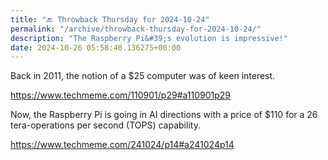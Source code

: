 ```yaml
---
title: "🔙 Throwback Thursday for 2024-10-24"
permalink: "/archive/throwback-thursday-for-2024-10-24/"
description: "The Raspberry Pi&#39;s evolution is impressive!"
date: 2024-10-26 05:58:40.136275+00:00
---
```


<!-- buttondown-editor-mode: fancy --><p>Back in 2011, the notion of a $25 computer was of keen interest.</p><p><a target="_blank" rel="noopener noreferrer nofollow" href="https://www.techmeme.com/110901/p29#a110901p29">https://www.techmeme.com/110901/p29#a110901p29</a></p><p>Now, the Raspberry Pi is going in AI directions with a price of $110 for a 26 tera-operations per second (TOPS) capability.</p><p><a target="_blank" rel="noopener noreferrer nofollow" href="https://www.techmeme.com/241024/p14#a241024p14">https://www.techmeme.com/241024/p14#a241024p14</a></p><p></p><p></p><p></p><p></p>